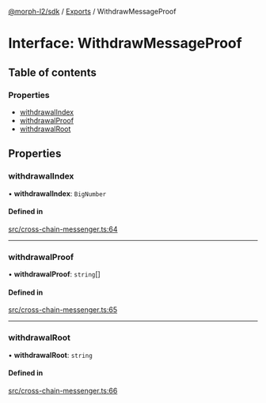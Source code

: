 [@morph-l2/sdk](../README) / [Exports](../modules) / WithdrawMessageProof

# Interface: WithdrawMessageProof

## Table of contents

### Properties

- [withdrawalIndex](WithdrawMessageProof#withdrawalindex)
- [withdrawalProof](WithdrawMessageProof#withdrawalproof)
- [withdrawalRoot](WithdrawMessageProof#withdrawalroot)

## Properties

### withdrawalIndex

• **withdrawalIndex**: `BigNumber`

#### Defined in

[src/cross-chain-messenger.ts:64](https://github.com/morph-l2/sdk/tree/97c4394/src/cross-chain-messenger.ts#L64)

___

### withdrawalProof

• **withdrawalProof**: `string`[]

#### Defined in

[src/cross-chain-messenger.ts:65](https://github.com/morph-l2/sdk/tree/97c4394/src/cross-chain-messenger.ts#L65)

___

### withdrawalRoot

• **withdrawalRoot**: `string`

#### Defined in

[src/cross-chain-messenger.ts:66](https://github.com/morph-l2/sdk/tree/97c4394/src/cross-chain-messenger.ts#L66)
